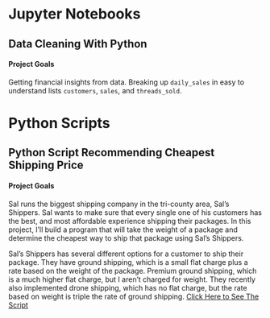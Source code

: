 # Jupyter Notebooks

## Data Cleaning With Python

#### Project Goals
Getting financial insights from data. Breaking up `daily_sales` in easy to understand lists `customers`, `sales`, and `threads_sold`.



# Python Scripts

## Python Script Recommending Cheapest Shipping Price

#### Project Goals
Sal runs the biggest shipping company in the tri-county area, Sal’s Shippers. Sal wants to make sure that every single one of his customers has the best, and most affordable experience shipping their packages. In this project, I’ll build a program that will take the weight of a package and determine the cheapest way to ship that package using Sal’s Shippers.

Sal’s Shippers has several different options for a customer to ship their package. They have ground shipping, which is a small flat charge plus a rate based on the weight of the package. Premium ground shipping, which is a much higher flat charge, but I aren’t charged for weight. They recently also implemented drone shipping, which has no flat charge, but the rate based on weight is triple the rate of ground shipping. [Click Here to See The Script](https://github.com/Emon-ProCoder7/python_projects/blob/master/Shipping%20Recommendation.py)
